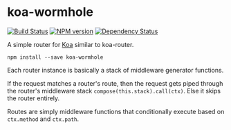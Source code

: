 
# koa-wormhole

[![Build Status](https://travis-ci.org/danneu/koa-wormhole.svg?branch=master)](https://travis-ci.org/danneu/koa-wormhole)
[![NPM version](https://badge.fury.io/js/koa-wormhole.svg)](http://badge.fury.io/js/koa-wormhole)
[![Dependency Status](https://david-dm.org/danneu/koa-wormhole.svg)](https://david-dm.org/danneu/koa-wormhole)

A simple router for [Koa](http://koajs.com/) similar to koa-router.

    npm install --save koa-wormhole

Each router instance is basically a stack of middleware generator functions.

If the request matches a router's route, then the request gets piped 
through the router's middleware stack `compose(this.stack).call(ctx)`.
Else it skips the router entirely.

Routes are simply middleware functions that conditionally execute based
on `ctx.method` and `ctx.path`.
